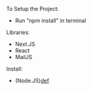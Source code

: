 To Setup the Project:
- Run "npm install" in terminal

Libraries:
- Next.JS
- React
- MailJS

Install:
- (Node.JS)[def]

[def]: https://nodejs.org/en/download/